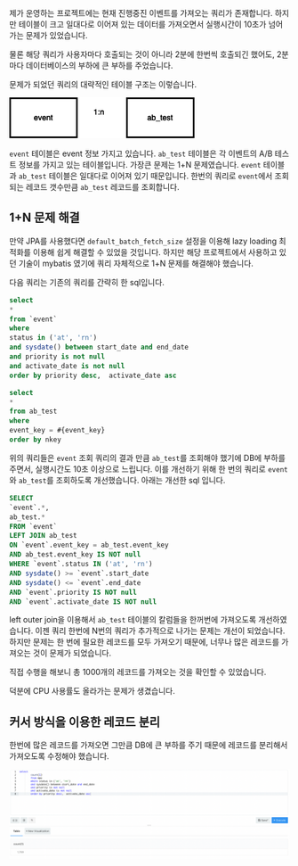 제가 운영하는 프로젝트에는 현재 진행중진 이벤트를 가져오는 쿼리가 존재합니다. 하지만 테이블이 크고 일대다로 이어져 있는 데이터를 가져오면서 실행시간이 10초가 넘어가는 문제가 있었습니다. 

물론 해당 쿼리가 사용자마다 호출되는 것이 아니라 2분에 한번씩 호출되긴 했어도, 2분 마다 데이터베이스의 부하에 큰 부하를 주었습니다. 

문제가 되었던 쿼리의 대략적인 테이블 구조는 이렇습니다. 

![img.png](img.png)

```event``` 테이블은 event 정보 가지고 있습니다.
```ab_test``` 테이블은 각 이벤트의 A/B 테스트 정보를 가지고 있는 테이블입니다.
가장큰 문제는 1+N 문제였습니다. ```event``` 테이블과 ```ab_test``` 테이블은 일대다로 이어져 있기 때문입니다. 한번의 쿼리로 ```event```에서 조회되는 레코드 갯수만큼 ```ab_test``` 레코드를 조회합니다.

## 1+N 문제 해결 
만약 JPA를 사용했다면 ```default_batch_fetch_size``` 설정을 이용해 lazy loading 최적화를 이용해 쉽게 해결할 수 있었을 것입니다. 
하지만 해당  프로젝트에서 사용하고 있던 기술이 mybatis 였기에 쿼리 자체적으로 1+N 문제를 해결해야 했습니다.     

다음 쿼리는 기존의 쿼리를 간략히 한 sql입니다. 
```sql
select
*
from `event`
where
status in ('at', 'rn')
and sysdate() between start_date and end_date
and priority is not null
and activate_date is not null
order by priority desc,  activate_date asc
```

```sql
select
*
from ab_test
where
event_key = #{event_key}
order by nkey
```

위의 쿼리들은 ```event``` 조회 쿼리의 결과 만큼 ```ab_test```를 조회해야 했기에 DB에 부하를 주면서, 실행시간도 10초 이상으로 느립니다. 
이를 개선하기 위해 한 번의 쿼리로 ```event```와 ```ab_test```를 조회하도록 개선했습니다.
아래는 개선한 sql 입니다. 

```sql
SELECT 
`event`.*,
ab_test.*
FROM `event`
LEFT JOIN ab_test
ON `event`.event_key = ab_test.event_key
AND ab_test.event_key IS NOT null
WHERE `event`.status IN ('at', 'rn')
AND sysdate() >= `event`.start_date
AND sysdate() <= `event`.end_date
AND `event`.priority IS NOT null
AND `event`.activate_date IS NOT null
```

left outer join을 이용해서 ```ab_test``` 테이블의 칼럼들을 한꺼번에 가져오도록 개선하였습니다. 이젠 쿼리 한번에 N번의 쿼리가 추가적으로 나가는 문제는 개선이 되었습니다.
하지만 문제는 한 번에 필요한 레코드를 모두 가져오기 때문에, 너무나 많은 레코드를 가져오는 것이 문제가 되었습니다. 

직접 수행을 해보니 총 1000개의 레코드를 가져오는 것을 확인할 수 있었습니다. 

덕분에 CPU 사용률도 올라가는 문제가 생겼습니다.  


## 커서 방식을 이용한 레코드 분리  

한번에 많은 레코드를 가져오면 그만큼 DB에 큰 부하를 주기 때문에 레코드를 분리해서 가져오도록 수정해야 했습니다. 

![img_1.png](img_1.png)


